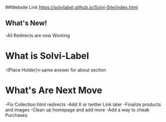 ##Website Link
https://solvilabel.github.io/Solvi-Site/index.html
## What's New!
-All Redirects are now Working

# What is Solvi-Label
-[Place Holder]<-same answer for about section 

# What's Are Next Move
-Fix Collection.html redirects
-Add X or twitter Link later
-Finalize products and images
-Clean up homepage and add more
-Add a way to cheak Purchases
